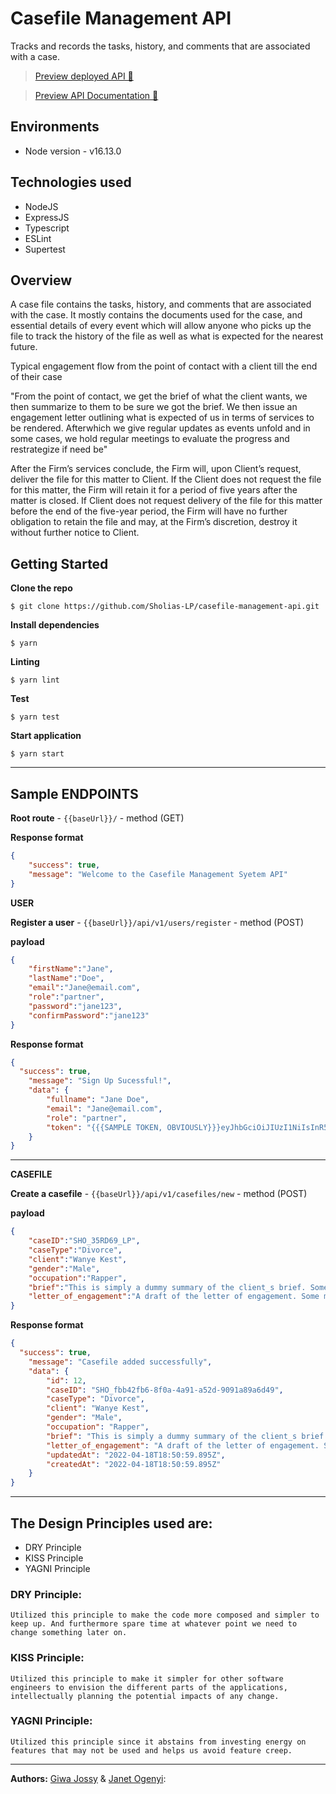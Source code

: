 # Casefile Management API
Tracks and records the tasks, history, and comments that are associated with a case.

> [Preview deployed API 🚀](https://casefile-management-api.herokuapp.com/) 

> [Preview API Documentation 📜](https://casefile-management-api.herokuapp.com/api/v1/api-docs/) 


## Environments
- Node version - v16.13.0


## Technologies used 
- NodeJS
- ExpressJS
- Typescript
- ESLint
- Supertest


## Overview

A case file contains the tasks, history, and comments that are associated with the case. It mostly contains the documents used for the case, and essential details of every event which will allow anyone who picks up the file to track the history of the file as well as what is expected for the nearest future.

Typical engagement flow from the point of contact with a client till the end of their case

"From the point of contact, we get the brief of what the client wants, we then summarize to them to be sure we got the brief. We then issue an engagement letter outlining what is expected of us in terms of services to be rendered. Afterwhich we give regular updates as events unfold and in some cases, we hold regular meetings to evaluate the progress and restrategize if need be"

After the Firm’s services conclude, the Firm will, upon Client’s request, deliver the file for this matter to Client. If the Client does not request the file for this matter, the Firm will retain it for a period of five years after the matter is closed. If Client does not request delivery of the file for this matter before the end of the five-year period, the Firm will have no further obligation to retain the file and may, at the Firm’s discretion, destroy it without further notice to Client.

## Getting Started

**Clone the repo**

```
$ git clone https://github.com/Sholias-LP/casefile-management-api.git
```

**Install dependencies**

```
$ yarn
```

**Linting**

```
$ yarn lint
```

**Test**

```
$ yarn test
```

**Start application**

```
$ yarn start
```


---

## Sample ENDPOINTS

**Root route** - `{{baseUrl}}/` - method (GET)

**Response format**

```json
{
    "success": true,
    "message": "Welcome to the Casefile Management Syetem API"
}
```


**USER**

**Register a user** - `{{baseUrl}}/api/v1/users/register` - method (POST)

**payload**

```json
{
    "firstName":"Jane",
    "lastName":"Doe",
    "email":"Jane@email.com",
    "role":"partner",
    "password":"jane123",
    "confirmPassword":"jane123"
}
```

**Response format**

```json
{
  "success": true,
    "message": "Sign Up Sucessful!",
    "data": {
        "fullname": "Jane Doe",
        "email": "Jane@email.com",
        "role": "partner",
        "token": "{{{SAMPLE TOKEN, OBVIOUSLY}}}eyJhbGciOiJIUzI1NiIsInR5cCI6IkpXVCJ9.eyJmaXJzdE5hbWUiOiJOaWtlIiwibGFzdE5hbWUiOiJBZGVyaWJpZ2JlIiwiZW1haWwiOiJkZW5pa2VAc2hvbGlhc2xwLmNvbW1tIiwiaWQiOjQxLCJyb2xlIjoiYXNzb2NpYXRlIiwiaWF0IjoxNjUwMzA3NDUyfQ.Uab9sU0BAvqFzc7eN8523j-9qx41LqCsTvV-PAYFk10"
    }
}
```

---

**CASEFILE**

**Create a casefile** - `{{baseUrl}}/api/v1/casefiles/new` - method (POST)

**payload**
```json
{
    "caseID":"SHO_35RD69_LP",
    "caseType":"Divorce",
    "client":"Wanye Kest",
    "gender":"Male",
    "occupation":"Rapper",
    "brief":"This is simply a dummy summary of the client_s brief. Some more dummy content. Some more dummy content. Some more dummy content. Some more dummy content. Some more dummy content.",
    "letter_of_engagement":"A draft of the letter of engagement. Some more dummy content. Some more dummy content. Some more dummy content. Some more dummy content. Some more dummy content. Some more dummy content. Some more dummy content."
}

```

**Response format**

```json
{
  "success": true,
    "message": "Casefile added successfully",
    "data": {
        "id": 12,
        "caseID": "SHO_fbb42fb6-8f0a-4a91-a52d-9091a89a6d49",
        "caseType": "Divorce",
        "client": "Wanye Kest",
        "gender": "Male",
        "occupation": "Rapper",
        "brief": "This is simply a dummy summary of the client_s brief. Some more dummy content. Some more dummy content. Some more dummy content. Some more dummy content. Some more dummy content.",
        "letter_of_engagement": "A draft of the letter of engagement. Some more dummy content. Some more dummy content. Some more dummy content. Some more dummy content. Some more dummy content. Some more dummy content. Some more dummy content.",
        "updatedAt": "2022-04-18T18:50:59.895Z",
        "createdAt": "2022-04-18T18:50:59.895Z"
    }
}
```


---

## The Design Principles used are:

- DRY Principle
- KISS Principle
- YAGNI Principle


### DRY Principle:

```
Utilized this principle to make the code more composed and simpler to keep up. And furthermore spare time at whatever point we need to change something later on.
```

### KISS Principle:

```
Utilized this principle to make it simpler for other software engineers to envision the different parts of the applications, intellectually planning the potential impacts of any change.
```

### YAGNI Principle:

```
Utilized this principle since it abstains from investing energy on features that may not be used and helps us avoid feature creep.
```

---

**Authors:** [Giwa Jossy](https://github.com/giwajossy) & [Janet Ogenyi](https://github.com/JanetEne):

